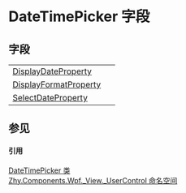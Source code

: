 # DateTimePicker 字段




## 字段
<table>
<tr>
<td><a href="F_Zhy_Components_Wpf__View__UserControl_DateTimePicker_DisplayDateProperty.md">DisplayDateProperty</a></td>
<td> </td></tr>
<tr>
<td><a href="F_Zhy_Components_Wpf__View__UserControl_DateTimePicker_DisplayFormatProperty.md">DisplayFormatProperty</a></td>
<td> </td></tr>
<tr>
<td><a href="F_Zhy_Components_Wpf__View__UserControl_DateTimePicker_SelectDateProperty.md">SelectDateProperty</a></td>
<td> </td></tr>
</table>

## 参见


#### 引用
<a href="T_Zhy_Components_Wpf__View__UserControl_DateTimePicker.md">DateTimePicker 类</a>  
<a href="N_Zhy_Components_Wpf__View__UserControl.md">Zhy.Components.Wpf._View._UserControl 命名空间</a>  

